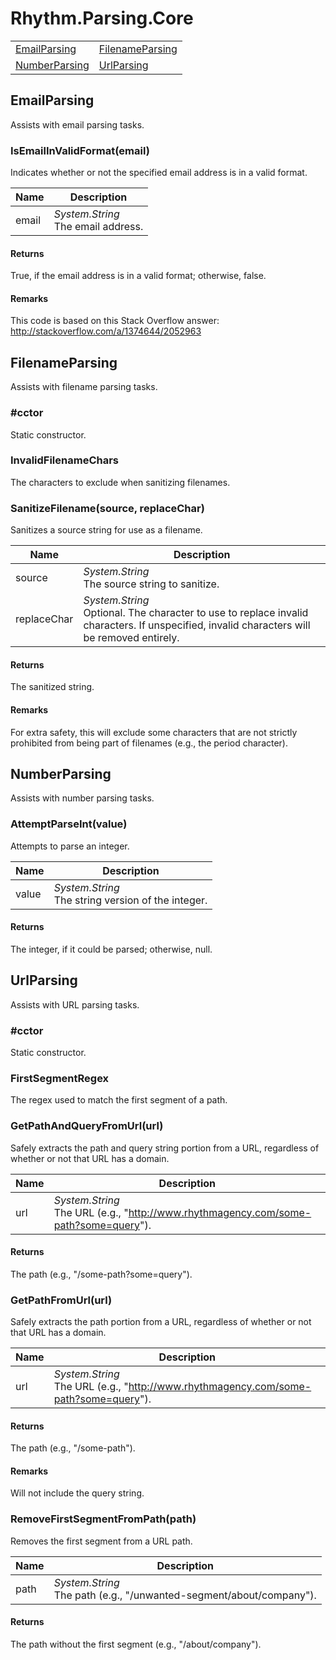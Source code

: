 # Rhythm.Parsing.Core

<table>
<tbody>
<tr>
<td><a href="#emailparsing">EmailParsing</a></td>
<td><a href="#filenameparsing">FilenameParsing</a></td>
</tr>
<tr>
<td><a href="#numberparsing">NumberParsing</a></td>
<td><a href="#urlparsing">UrlParsing</a></td>
</tr>
</tbody>
</table>


## EmailParsing

Assists with email parsing tasks.

### IsEmailInValidFormat(email)

Indicates whether or not the specified email address is in a valid format.

| Name | Description |
| ---- | ----------- |
| email | *System.String*<br>The email address. |

#### Returns

True, if the email address is in a valid format; otherwise, false.

#### Remarks

This code is based on this Stack Overflow answer: http://stackoverflow.com/a/1374644/2052963


## FilenameParsing

Assists with filename parsing tasks.

### #cctor

Static constructor.

### InvalidFilenameChars

The characters to exclude when sanitizing filenames.

### SanitizeFilename(source, replaceChar)

Sanitizes a source string for use as a filename.

| Name | Description |
| ---- | ----------- |
| source | *System.String*<br>The source string to sanitize. |
| replaceChar | *System.String*<br>Optional. The character to use to replace invalid characters. If unspecified, invalid characters will be removed entirely. |

#### Returns

The sanitized string.

#### Remarks

For extra safety, this will exclude some characters that are not strictly prohibited from being part of filenames (e.g., the period character).


## NumberParsing

Assists with number parsing tasks.

### AttemptParseInt(value)

Attempts to parse an integer.

| Name | Description |
| ---- | ----------- |
| value | *System.String*<br>The string version of the integer. |

#### Returns

The integer, if it could be parsed; otherwise, null.


## UrlParsing

Assists with URL parsing tasks.

### #cctor

Static constructor.

### FirstSegmentRegex

The regex used to match the first segment of a path.

### GetPathAndQueryFromUrl(url)

Safely extracts the path and query string portion from a URL, regardless of whether or not that URL has a domain.

| Name | Description |
| ---- | ----------- |
| url | *System.String*<br>The URL (e.g., "http://www.rhythmagency.com/some-path?some=query"). |

#### Returns

The path (e.g., "/some-path?some=query").

### GetPathFromUrl(url)

Safely extracts the path portion from a URL, regardless of whether or not that URL has a domain.

| Name | Description |
| ---- | ----------- |
| url | *System.String*<br>The URL (e.g., "http://www.rhythmagency.com/some-path?some=query"). |

#### Returns

The path (e.g., "/some-path").

#### Remarks

Will not include the query string.

### RemoveFirstSegmentFromPath(path)

Removes the first segment from a URL path.

| Name | Description |
| ---- | ----------- |
| path | *System.String*<br>The path (e.g., "/unwanted-segment/about/company"). |

#### Returns

The path without the first segment (e.g., "/about/company").
